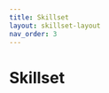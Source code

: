```yaml
---
title: Skillset
layout: skillset-layout
nav_order: 3
---
```

<h1>Skillset</h1>

<!--My passion lies programming, started with websites at Grafisch Lyceum Rotterdam.

Then I did Computer Science at Hogeschool Rotterdam, where I specialized in AI machine learning.
Over the years I worked as Data science where I trained deep learning model image recognition models. This is where I learned a lot about image processing, math(linear algebra, matrice operations), and software engineering, cloudcomputing.

While I enjoyed it a lot, there I was still missing something. I was still eager to learn about game develoepr and 3d graphics world in general, and it remained in the back of my head. At some point I just started creating my own projects, and this is definitely the area I enjoy learning the most about.-->

